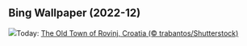 ## Bing Wallpaper (2022-12)
![](https://www.bing.com/th?id=OHR.RovinjCroatia_EN-CA3151237604_UHD.jpg&w=1000)Today: [The Old Town of Rovinj, Croatia (© trabantos/Shutterstock)](https://www.bing.com/th?id=OHR.RovinjCroatia_EN-CA3151237604_UHD.jpg)
